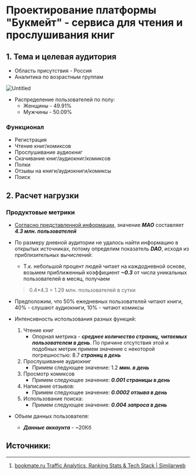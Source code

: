 # Проектирование платформы "Букмейт" - сервиса для чтения и прослушивания книг

## 1. Тема и целевая аудитория

- Область присутствия - Россия
- Аналитика по возрастным группам

![Untitled](https://prod-files-secure.s3.us-west-2.amazonaws.com/fae6431d-28c4-4d53-b319-9c95b8a98a26/14519230-6633-405a-9509-cc790188152b/Untitled.png)

- Распределение пользователей по полу:
    - Женщины - 49.91%
    - Мужчины - 50.09%

### Функционал

- Регистрация
- Чтение книг/комиксов
- Прослушивание аудиокниг
- Скачивание книг/аудиокниг/комиксов
- Полки
- Отзывы на книги/аудиокниги/комиксы
- Поиск

## 2. Расчет нагрузки

### Продуктовые метрики

- [Согласно представленной информации](https://www.similarweb.com/website/bookmate.ru/#demographics), значение ***MAO*** составляет ***4.3 млн. пользователей***
- По размеру дневной аудитории не удалось найти информацию в открытых источниках, потому определим показатель ***DAO***, исходя из приблизительных вычислений:
    - Т.к. небольшой процент людей читает на каждодневной основе, возьмем приближенный коэффициент ***~0.3*** от числа уникальных пользователей в месяц, получаем
    
    > 0.4*4.3 = 1.29 млн. пользователей в сутки
    > 
- Предположим, что 50% ежедневных пользователей читают книги, 40% - слушают аудиокниги, 10% - читают комиксы
- Интенсивность использования разных функций:
    1. Чтение книг
        - Опорная метрика - ***среднее количество страниц, читаемых пользователем в день***. По причине отсутствия этой и подобных метрик примем значение с некоторой погрешностью: 8.7 ***страниц в день***
    2. Прослушивание аудиокниг
        - Примем следующее значение: 1.2 ***мин. в день***
    3. Просмотр комиксов
        - Примем следующее значение: ***0.001 страницы в день***
    4. Написание отзывов:
        - Примем следующее значение: ***0.0002 отзыва в день***
    5. Использование поиска:
        - Примем следующее значение: ***0.004 запроса в день***

- Объем данных пользователя:
    - ***Данные аккаунта*** - ~20Кб

## Источники:

---

1. [bookmate.ru Traffic Analytics, Ranking Stats & Tech Stack | Similarweb](https://www.similarweb.com/website/bookmate.ru/#demographics)

